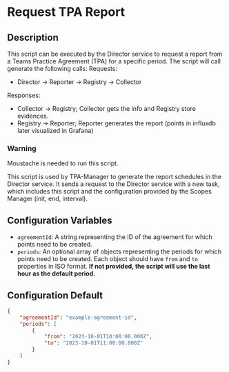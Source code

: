 # Request TPA Report

## Description
This script can be executed by the Director service to request a report from a Teams Practice Agreement (TPA) for a specific period. The script will call generate the following calls:
Requests:

- Director -> Reporter -> Registry -> Collector

Responses:

- Collector -> Registry; Collector gets the info and Registry store evidences.
- Registry -> Reporter; Reporter generates the report (points in influxdb later visualized in Grafana)

### Warning
Moustache is needed to run this script.

This script is used by TPA-Manager to generate the report schedules in the Director service. It sends a request to the Director service with a new task, which includes this script and the configuration provided by the Scopes Manager (init, end, interval).

## Configuration Variables

- `agreementId`: A string representing the ID of the agreement for which points need to be created.
- `periods`: An optional array of objects representing the periods for which points need to be created. Each object should have `from` and `to` properties in ISO format. **If not provided, the script will use the last hour as the default period.**

## Configuration Default

```json
{
    "agreementId": "example-agreement-id",
    "periods": [
        {
            "from": "2023-10-01T10:00:00.000Z",
            "to": "2023-10-01T11:00:00.000Z"
        }
    ]
}
```